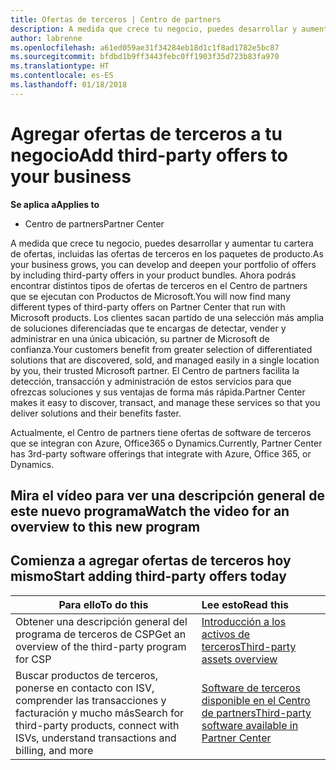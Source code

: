 ```yaml
---
title: Ofertas de terceros | Centro de partners
description: A medida que crece tu negocio, puedes desarrollar y aumentar tu cartera de ofertas, incluidas las ofertas de terceros en los paquetes de producto.
author: labrenne
ms.openlocfilehash: a61ed059ae31f34284eb18d1c1f8ad1782e5bc87
ms.sourcegitcommit: bfdbd1b9ff3443febc0ff1903f35d723b83fa970
ms.translationtype: HT
ms.contentlocale: es-ES
ms.lasthandoff: 01/18/2018
---
```

# <a name="add-third-party-offers-to-your-business"></a><span data-ttu-id="efe2d-103">Agregar ofertas de terceros a tu negocio</span><span class="sxs-lookup"><span data-stu-id="efe2d-103">Add third-party offers to your business</span></span>

**<span data-ttu-id="efe2d-104">Se aplica a</span><span class="sxs-lookup"><span data-stu-id="efe2d-104">Applies to</span></span>**

- <span data-ttu-id="efe2d-105">Centro de partners</span><span class="sxs-lookup"><span data-stu-id="efe2d-105">Partner Center</span></span>

<span data-ttu-id="efe2d-106">A medida que crece tu negocio, puedes desarrollar y aumentar tu cartera de ofertas, incluidas las ofertas de terceros en los paquetes de producto.</span><span class="sxs-lookup"><span data-stu-id="efe2d-106">As your business grows, you can develop and deepen your portfolio of offers by including third-party offers in your product bundles.</span></span> <span data-ttu-id="efe2d-107">Ahora podrás encontrar distintos tipos de ofertas de terceros en el Centro de partners que se ejecutan con Productos de Microsoft.</span><span class="sxs-lookup"><span data-stu-id="efe2d-107">You will now find many different types of third-party offers on Partner Center that run with Microsoft products.</span></span> <span data-ttu-id="efe2d-108">Los clientes sacan partido de una selección más amplia de soluciones diferenciadas que te encargas de detectar, vender y administrar en una única ubicación, su partner de Microsoft de confianza.</span><span class="sxs-lookup"><span data-stu-id="efe2d-108">Your customers benefit from greater selection of differentiated solutions that are discovered, sold, and managed easily in a single location by you, their trusted Microsoft partner.</span></span> <span data-ttu-id="efe2d-109">El Centro de partners facilita la detección, transacción y administración de estos servicios para que ofrezcas soluciones y sus ventajas de forma más rápida.</span><span class="sxs-lookup"><span data-stu-id="efe2d-109">Partner Center makes it easy to discover, transact, and manage these services so that you deliver solutions and their benefits faster.</span></span>

<span data-ttu-id="efe2d-110">Actualmente, el Centro de partners tiene ofertas de software de terceros que se integran con Azure, Office365 o Dynamics.</span><span class="sxs-lookup"><span data-stu-id="efe2d-110">Currently, Partner Center has 3rd-party software offerings that integrate with Azure, Office 365, or Dynamics.</span></span>

## <a name="watch-the-video-for-an-overview-to-this-new-program"></a><span data-ttu-id="efe2d-111">Mira el vídeo para ver una descripción general de este nuevo programa</span><span class="sxs-lookup"><span data-stu-id="efe2d-111">Watch the video for an overview to this new program</span></span>


## <a name="start-adding-third-party-offers-today"></a><span data-ttu-id="efe2d-112">Comienza a agregar ofertas de terceros hoy mismo</span><span class="sxs-lookup"><span data-stu-id="efe2d-112">Start adding third-party offers today</span></span>

|**<span data-ttu-id="efe2d-113">Para ello</span><span class="sxs-lookup"><span data-stu-id="efe2d-113">To do this</span></span>**   |**<span data-ttu-id="efe2d-114">Lee esto</span><span class="sxs-lookup"><span data-stu-id="efe2d-114">Read this</span></span>**   |
|------------------|:--------------------|
|<span data-ttu-id="efe2d-115">Obtener una descripción general del programa de terceros de CSP</span><span class="sxs-lookup"><span data-stu-id="efe2d-115">Get an overview of the third-party program for CSP</span></span>  |[<span data-ttu-id="efe2d-116">Introducción a los activos de terceros</span><span class="sxs-lookup"><span data-stu-id="efe2d-116">Third-party assets overview</span></span>](https://assets.microsoft.com/ThirdPartyOffers-Overview.pptx)|
|<span data-ttu-id="efe2d-117">Buscar productos de terceros, ponerse en contacto con ISV, comprender las transacciones y facturación y mucho más</span><span class="sxs-lookup"><span data-stu-id="efe2d-117">Search for third-party products, connect with ISVs, understand transactions and billing, and more</span></span>| [<span data-ttu-id="efe2d-118">Software de terceros disponible en el Centro de partners</span><span class="sxs-lookup"><span data-stu-id="efe2d-118">Third-party software available in Partner Center</span></span>](third-party-help.md) 

